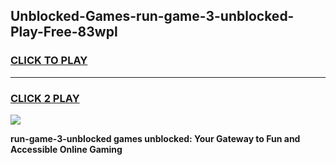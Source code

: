 
## Unblocked-Games-run-game-3-unblocked-Play-Free-83wpl
<h3>
<a href="https://premium76.site?title=run-game-3-unblocked&ref=12A">CLICK TO PLAY</a></h3>
<hr>

<h3>
<a href="https://premium76.site?title=run-game-3-unblocked&ref=12A">CLICK 2 PLAY</a>
  
</h3>

<a href="https://premium76.site?title=run-game-3-unblocked&ref=12A"><img src="https://clearcache.store/games.png"></a>


**run-game-3-unblocked games unblocked: Your Gateway to Fun and Accessible Online Gaming**
